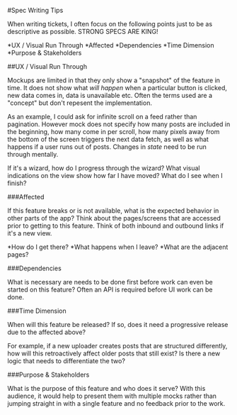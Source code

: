 #Spec Writing Tips

When writing tickets, I often focus on the following points just to be as descriptive as possible.  STRONG SPECS ARE KING!

*UX / Visual Run Through
*Affected
*Dependencies
*Time Dimension
*Purpose & Stakeholders

##UX / Visual Run Through

Mockups are limited in that they only show a "snapshot" of the feature in time.  It does not show what *will happen* when a particular button is clicked, new data comes in, data is unavailable etc.  Often the terms used are a "concept" but don't repesent the implementation.

As an example, I could ask for infinite scroll on a feed rather than pagination.  However mock does not specify how many posts are included in the beginning, how many come in per scroll, how many pixels away from the bottom of the screen triggers the next data fetch, as well as what happens if a user runs out of posts.  Changes in *state* need to be run through mentally.

If it's a wizard, how do I progress through the wizard?  What visual indications on the view show how far I have moved?  What do I see when I finish?

###Affected

If this feature breaks or is not available, what is the expected behavior in other parts of the app?  Think about the pages/screens that are accessed prior to getting to this feature.  Think of both inbound and outbound links if it's a new view.

*How do I get there?
*What happens when I leave?
*What are the adjacent pages?

###Dependencies

What is necessary are needs to be done first before work can even be started on this feature?  Often an API is required before UI work can be done.

###Time Dimension

When will this feature be released?  If so, does it need a progressive release due to the affected above?

For example, if a new uploader creates posts that are structured differently, how will this retroactively affect older posts that still exist?  Is there a new logic that needs to differentiate the two?

###Purpose & Stakeholders

What is the purpose of this feature and who does it serve?  With this audience, it would help to present them with multiple mocks rather than jumping straight in with a single feature and no feedback prior to the work.



